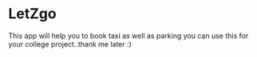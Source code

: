 # LetZgo
This app will help you to book taxi as well as parking you can use this for your college project..thank me later :) 
